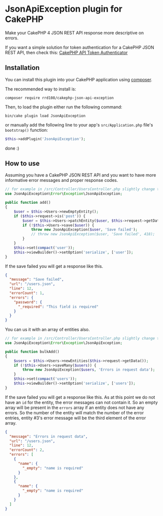 # JsonApiException plugin for CakePHP

Make your CakePHP 4 JSON REST API response more descriptive on errors.

If you want a simple solution for token authentication for a CakePHP JSON REST API, then check this: [CakePHP API Token Authenticator](https://github.com/rrd108/api-token-authenticator)

## Installation

You can install this plugin into your CakePHP application using [composer](https://getcomposer.org).

The recommended way to install is:

```
composer require rrd108/cakephp-json-api-exception
```

Then, to load the plugin either run the following command:

```
bin/cake plugin load JsonApiException
```

or manually add the following line to your app's `src/Application.php` file's `bootstrap()` function:

```php
$this->addPlugin('JsonApiException');
```

done :)

## How to use

Assuming you have a CakePHP JSON REST API and you want to have more informative error messages and proper response codes.

```php
// for example in /src/Controller/UsersController.php slightly change the baked add function
use JsonApiException\Error\Exception\JsonApiException;

public function add()
{
    $user = $this->Users->newEmptyEntity();
    if ($this->request->is('post')) {
        $user = $this->Users->patchEntity($user, $this->request->getData());
        if (!$this->Users->save($user)) {
            throw new JsonApiException($user, 'Save failed');
            // throw new JsonApiException($user, 'Save failed', 418);   // you can set the response's status code in the 3rd parameter
        }
    }
    $this->set(compact('user'));
    $this->viewBuilder()->setOption('serialize', ['user']);
}
```

If the save failed you will get a response like this.

```json
{
  "message": "Save failed",
  "url": "/users.json",
  "line": 12,
  "errorCount": 1,
  "errors": {
    "password": {
      "_required": "This field is required"
    }
  }
}
```

You can us it with an array of entities also.

```php
// for example in /src/Controller/UsersController.php slightly change the baked add function
use JsonApiException\Error\Exception\JsonApiException;

public function bulkAdd()
{
    $users = $this->Users->newEntities($this->request->getData());
    if (!$this->Users->saveMany($users)) {
        throw new JsonApiException($users, 'Errors in request data');
    }
    $this->set(compact('users'));
    $this->viewBuilder()->setOption('serialize', ['users']);
}
```

If the save failed you will get a response like this.
As at this point we do not have an `id` for the entity, the error messages can not contain it. So an empty array will be present in the `errors` array if an entity does not have any errors. So the number of the entity will match the number of the error entries, entity #3's error message will be the third element of the error array.

```json
{
  "message": "Errors in request data",
  "url": "/users.json",
  "line": 12,
  "errorCount": 2,
  "errors": [
    {
      "name": {
        "_empty": "name is required"
      }
    },
    {
      "name": {
        "_empty": "name is required"
      }
    }
  ]
}
```
